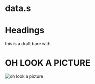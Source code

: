 # data.s

# Headings 
this is a draft bare with



# OH LOOK A PICTURE

![oh look a picture](https://th.bing.com/th/id/OIP.MatFR9ypZKngxBj5UEa2BwHaE8?w=239&h=180&c=7&r=0&o=5&dpr=2.5&pid=1.7)

